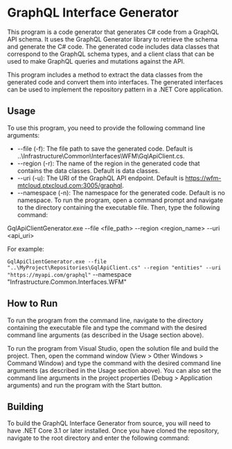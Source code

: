 # GraphQL Interface Generator

This program is a code generator that generates C# code from a GraphQL API schema. It uses the GraphQL Generator library to retrieve the schema and generate the C# code. The generated code includes data classes that correspond to the GraphQL schema types, and a client class that can be used to make GraphQL queries and mutations against the API.

This program includes a method to extract the data classes from the generated code and convert them into interfaces. The generated interfaces can be used to implement the repository pattern in a .NET Core application.

## Usage

To use this program, you need to provide the following command line arguments:

* --file (-f): The file path to save the generated code. Default is ..\Infrastructure\Common\Interfaces\WFM\GqlApiClient.cs.
* --region (-r): The name of the region in the generated code that contains the data classes. Default is data classes.
* --uri (-u): The URI of the GraphQL API endpoint. Default is https://wfm-mtcloud.ptxcloud.com:3005/graphql.
* --namespace (-n): The namespace for the generated code. Default is no namespace.
To run the program, open a command prompt and navigate to the directory containing the executable file. Then, type the following command:
  
GqlApiClientGenerator.exe --file <file_path> --region <region_name> --uri <api_uri>  
  
For example:    

  `GqlApiClientGenerator.exe --file "..\MyProject\Repositories\GqlApiClient.cs" --region "entities" --uri "https://myapi.com/graphql"` --namespace "Infrastructure.Common.Interfaces.WFM"

## How to Run  

To run the program from the command line, navigate to the directory containing the executable file and type the command with the desired command line arguments (as described in the Usage section above).

To run the program from Visual Studio, open the solution file and build the project. Then, open the command window (View > Other Windows > Command Window) and type the command with the desired command line arguments (as described in the Usage section above). You can also set the command line arguments in the project properties (Debug > Application arguments) and run the program with the Start button.

## Building

To build the GraphQL Interface Generator from source, you will need to have .NET Core 3.1 or later installed. Once you have cloned the repository, navigate to the root directory and enter the following command:

